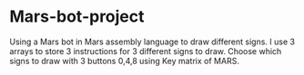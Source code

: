 # Mars-bot-project
Using a Mars bot in Mars assembly language to draw different signs.
I use 3 arrays to store 3 instructions for 3 different signs to draw.
Choose which signs to draw with 3 buttons 0,4,8 using Key matrix of MARS.
